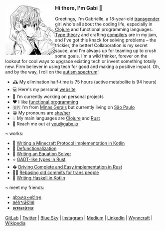 <div>
  <img align="left" height="160px" src="profile.png" alt="Profile picture">

  <h3>Hi there, I'm Gabi 👋</h3>

  Greetings, I'm Gabrielle, a 18-year-old [transgender](https://en.wikipedia.org/wiki/Transgender) girl who's all about the coding life, especially in [Clojure](https://clojure.org) and functional programming languages. [Type theory](https://en.wikipedia.org/wiki/Type_theory) and crafting [compilers](https://en.wikipedia.org/wiki/Compiler) are in my jam, and I've got this knack for solving problems – the trickier, the better! Collaboration is my secret sauce, and I'm always up for teaming up to crush some goals. I'm a wild thinker, forever on the lookout for cool ways to upgrade existing tech or invent something totally new. Firm believer in using tech for good and making a positive impact. Oh, and by the way, I roll on the [autism spectrum](https://en.wikipedia.org/wiki/Autism_spectrum)!
  <br>
</div>

- 🕰 My elimination half-time is 75 hours (active metabolite is 94 hours)
- 💻 Here's my personal [website](https://gabx.io)
- 🔭 I’m currently working on personal projects
- ❤ I like [functional programming](https://en.wikipedia.org/wiki/Functional_programming)
- 🇧🇷 I'm from [Minas Gerais](https://en.wikipedia.org/wiki/Minas_Gerais) but currently living on [São Paulo](https://en.wikipedia.org/wiki/S%C3%A3o_Paulo)
- 😀 My pronouns are [she/her](https://en.pronouns.page/@aripiprazole)
- 💡 My main languages are [Clojure](https://clojure.org/) and [Rust](https://www.rust-lang.org/)
- 📮 Reach me out at <a href="mailto:you@gabx.io">you@gabx.io</a>

**~** works:
- 📖 [Writing a Minecraft Protocol implementation in Kotlin](https://aripiprazole.medium.com/writing-a-minecraft-protocol-implementation-in-kotlin-9276c584bd42)
- 🧪 [Defunctionalization](https://aripiprazole.medium.com/defunctionalization-5fd03b21813e)
- 🧮 [Writing an Equation Solver](https://dev.to/aripiprazole/writing-an-equation-solver-6b2)
- ⭐ [GADT-like types in Rust](https://dev.to/aripiprazole/gadt-like-types-in-rust-4hcp)
- � [Driving Complete and Easy implementation in Rust](https://dev.to/aripiprazole/driving-complete-and-easy-bidirectional-typechecking-for-higher-rank-polymorphism-in-rust-4856) 
- 🏳️‍⚧️ [Rebasing old commits for trans people](https://aripiprazole.medium.com/rebasing-old-commits-for-trans-people-3740d1bc1157)
- 🧪 [Writing Haskell in Kotlin](https://github.com/aripiprazole/ekko/tree/main/docs)

**~** meet my friends:

- [ąէօʍօ×ҽէìղҽ](https://github.com/atomoxetine)
- [ðê§†råÐïðl](https://github.com/oestradiol)
- [𝖕𝖊𝖗𝖔𝖘𝖕𝖎𝖗𝖔𝖓𝖊](https://github.com/perospirone)

[GitLab](https://gitlab.com/lurasidone) |
[Twitter](https://twitter.com/io_gabx) |
[Blue Sky](https://bsky.app/profile/aripiprazole.dev) |
[Instagram](https://www.instagram.com/io.gabx) |
[Medium](https://medium.com/@aripiprazole) |
[Linkedin](https://www.linkedin.com/in/gabrielle-guimaraes-oliveira) |
[Wynncraft](https://wynncraft.com/stats/player/Brexpiprazole) |
[Wikipedia](https://en.wikipedia.org/wiki/Aripiprazole)
